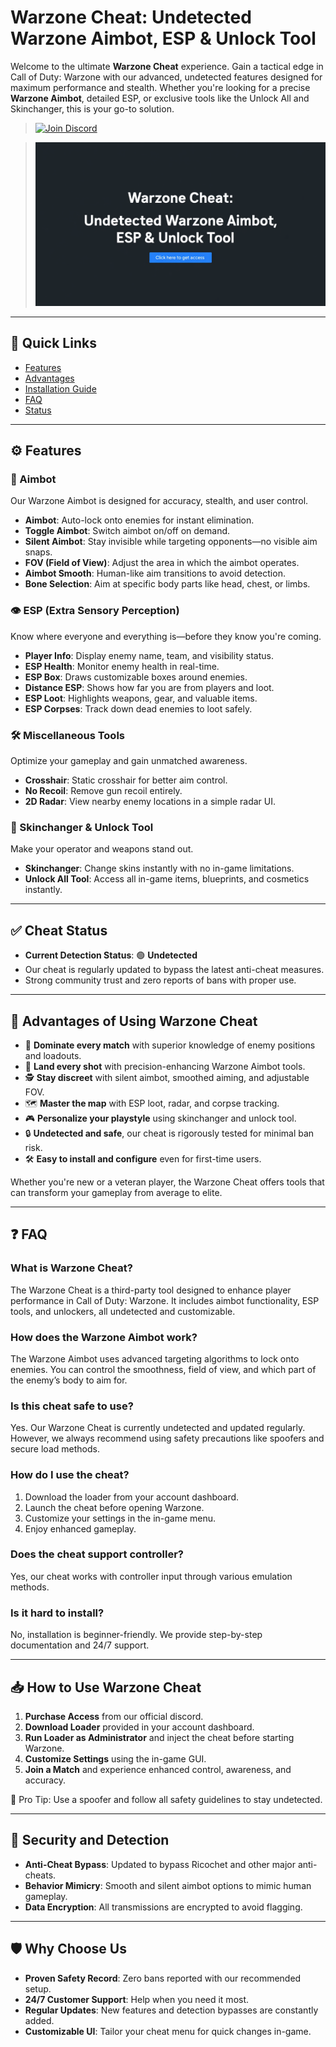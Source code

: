 # Warzone Cheat: Undetected Warzone Aimbot, ESP & Unlock Tool

Welcome to the ultimate **Warzone Cheat** experience. Gain a tactical edge in Call of Duty: Warzone with our advanced, undetected features designed for maximum performance and stealth. Whether you're looking for a precise **Warzone Aimbot**, detailed ESP, or exclusive tools like the Unlock All and Skinchanger, this is your go-to solution.

> [![Join Discord](https://img.shields.io/discord/1180734837510897755?color=5865F2\&label=Join%20Discord\&logo=discord\&style=for-the-badge)](https://discord.gg/SfkrK75HNj)

> [![Warzone Cheat](https://github.com/cheats-warzone/warzone-cheats/blob/main/Warzone-Cheat.png)](https://discord.gg/SfkrK75HNj) 

---

## 🔗 Quick Links

* [Features](#features)
* [Advantages](#advantages-of-using-warzone-cheat)
* [Installation Guide](#how-to-use-warzone-cheat)
* [FAQ](#faq)
* [Status](#cheat-status)

---

## ⚙️ Features

### 🎯 Aimbot

Our Warzone Aimbot is designed for accuracy, stealth, and user control.

* **Aimbot**: Auto-lock onto enemies for instant elimination.
* **Toggle Aimbot**: Switch aimbot on/off on demand.
* **Silent Aimbot**: Stay invisible while targeting opponents—no visible aim snaps.
* **FOV (Field of View)**: Adjust the area in which the aimbot operates.
* **Aimbot Smooth**: Human-like aim transitions to avoid detection.
* **Bone Selection**: Aim at specific body parts like head, chest, or limbs.

### 👁️ ESP (Extra Sensory Perception)

Know where everyone and everything is—before they know you're coming.

* **Player Info**: Display enemy name, team, and visibility status.
* **ESP Health**: Monitor enemy health in real-time.
* **ESP Box**: Draws customizable boxes around enemies.
* **Distance ESP**: Shows how far you are from players and loot.
* **ESP Loot**: Highlights weapons, gear, and valuable items.
* **ESP Corpses**: Track down dead enemies to loot safely.

### 🛠️ Miscellaneous Tools

Optimize your gameplay and gain unmatched awareness.

* **Crosshair**: Static crosshair for better aim control.
* **No Recoil**: Remove gun recoil entirely.
* **2D Radar**: View nearby enemy locations in a simple radar UI.

### 🎨 Skinchanger & Unlock Tool

Make your operator and weapons stand out.

* **Skinchanger**: Change skins instantly with no in-game limitations.
* **Unlock All Tool**: Access all in-game items, blueprints, and cosmetics instantly.

---

## ✅ Cheat Status

* **Current Detection Status**: 🟢 **Undetected**
* Our cheat is regularly updated to bypass the latest anti-cheat measures.
* Strong community trust and zero reports of bans with proper use.

---

## 🚀 Advantages of Using Warzone Cheat

* 🧠 **Dominate every match** with superior knowledge of enemy positions and loadouts.
* 🎯 **Land every shot** with precision-enhancing Warzone Aimbot tools.
* 🕵️ **Stay discreet** with silent aimbot, smoothed aiming, and adjustable FOV.
* 🗺️ **Master the map** with ESP loot, radar, and corpse tracking.
* 🎮 **Personalize your playstyle** using skinchanger and unlock tool.
* 🔒 **Undetected and safe**, our cheat is rigorously tested for minimal ban risk.
* 🛠️ **Easy to install and configure** even for first-time users.

Whether you're new or a veteran player, the Warzone Cheat offers tools that can transform your gameplay from average to elite.

---

## ❓ FAQ

### What is Warzone Cheat?

The Warzone Cheat is a third-party tool designed to enhance player performance in Call of Duty: Warzone. It includes aimbot functionality, ESP tools, and unlockers, all undetected and customizable.

### How does the Warzone Aimbot work?

The Warzone Aimbot uses advanced targeting algorithms to lock onto enemies. You can control the smoothness, field of view, and which part of the enemy’s body to aim for.

### Is this cheat safe to use?

Yes. Our Warzone Cheat is currently undetected and updated regularly. However, we always recommend using safety precautions like spoofers and secure load methods.

### How do I use the cheat?

1. Download the loader from your account dashboard.
2. Launch the cheat before opening Warzone.
3. Customize your settings in the in-game menu.
4. Enjoy enhanced gameplay.

### Does the cheat support controller?

Yes, our cheat works with controller input through various emulation methods.

### Is it hard to install?

No, installation is beginner-friendly. We provide step-by-step documentation and 24/7 support.

---

## 📥 How to Use Warzone Cheat

1. **Purchase Access** from our official discord.
2. **Download Loader** provided in your account dashboard.
3. **Run Loader as Administrator** and inject the cheat before starting Warzone.
4. **Customize Settings** using the in-game GUI.
5. **Join a Match** and experience enhanced control, awareness, and accuracy.

📝 Pro Tip: Use a spoofer and follow all safety guidelines to stay undetected.

---

## 🔐 Security and Detection

* **Anti-Cheat Bypass**: Updated to bypass Ricochet and other major anti-cheats.
* **Behavior Mimicry**: Smooth and silent aimbot options to mimic human gameplay.
* **Data Encryption**: All transmissions are encrypted to avoid flagging.

---

## 🛡️ Why Choose Us

* **Proven Safety Record**: Zero bans reported with our recommended setup.
* **24/7 Customer Support**: Help when you need it most.
* **Regular Updates**: New features and detection bypasses are constantly added.
* **Customizable UI**: Tailor your cheat menu for quick changes in-game.

